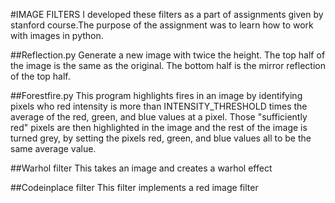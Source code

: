 #IMAGE FILTERS
I developed these filters as a part of assignments given by stanford course.The purpose of the assignment was to learn how to work with images in python. 

##Reflection.py
Generate a new image with twice the height. The top half
of the image is the same as the original. The bottom half is the mirror
reflection of the top half.

##Forestfire.py
This program highlights fires in an image by identifying
pixels who red intensity is more than INTENSITY_THRESHOLD times
the average of the red, green, and blue values at a pixel.
Those "sufficiently red" pixels are then highlighted in the
image and the rest of the image is turned grey, by setting the
pixels red, green, and blue values all to be the same average
value.

##Warhol filter
This takes an image and creates a warhol effect

##Codeinplace filter
This filter implements a red image filter